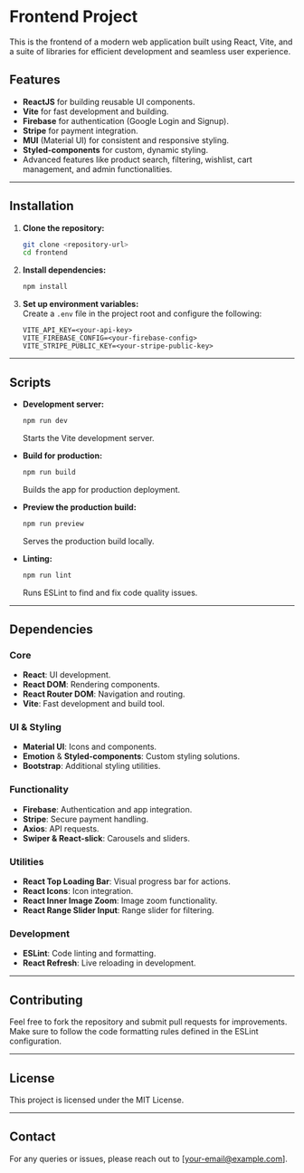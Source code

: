 
# Frontend Project

This is the frontend of a modern web application built using React, Vite, and a suite of libraries for efficient development and seamless user experience.  

## Features  
- **ReactJS** for building reusable UI components.  
- **Vite** for fast development and building.  
- **Firebase** for authentication (Google Login and Signup).  
- **Stripe** for payment integration.  
- **MUI** (Material UI) for consistent and responsive styling.  
- **Styled-components** for custom, dynamic styling.  
- Advanced features like product search, filtering, wishlist, cart management, and admin functionalities.  

---

## Installation  

1. **Clone the repository:**  
   ```bash  
   git clone <repository-url>  
   cd frontend  
   ```  

2. **Install dependencies:**  
   ```bash  
   npm install  
   ```  

3. **Set up environment variables:**  
   Create a `.env` file in the project root and configure the following:  
   ```env  
   VITE_API_KEY=<your-api-key>  
   VITE_FIREBASE_CONFIG=<your-firebase-config>  
   VITE_STRIPE_PUBLIC_KEY=<your-stripe-public-key>  
   ```  

---

## Scripts  

- **Development server:**  
  ```bash  
  npm run dev  
  ```  
  Starts the Vite development server.  

- **Build for production:**  
  ```bash  
  npm run build  
  ```  
  Builds the app for production deployment.  

- **Preview the production build:**  
  ```bash  
  npm run preview  
  ```  
  Serves the production build locally.  

- **Linting:**  
  ```bash  
  npm run lint  
  ```  
  Runs ESLint to find and fix code quality issues.  

---

## Dependencies  

### Core  
- **React**: UI development.  
- **React DOM**: Rendering components.  
- **React Router DOM**: Navigation and routing.  
- **Vite**: Fast development and build tool.  

### UI & Styling  
- **Material UI**: Icons and components.  
- **Emotion** & **Styled-components**: Custom styling solutions.  
- **Bootstrap**: Additional styling utilities.  

### Functionality  
- **Firebase**: Authentication and app integration.  
- **Stripe**: Secure payment handling.  
- **Axios**: API requests.  
- **Swiper & React-slick**: Carousels and sliders.  

### Utilities  
- **React Top Loading Bar**: Visual progress bar for actions.  
- **React Icons**: Icon integration.  
- **React Inner Image Zoom**: Image zoom functionality.  
- **React Range Slider Input**: Range slider for filtering.  

### Development  
- **ESLint**: Code linting and formatting.  
- **React Refresh**: Live reloading in development.  

---

## Contributing  

Feel free to fork the repository and submit pull requests for improvements. Make sure to follow the code formatting rules defined in the ESLint configuration.  

---

## License  

This project is licensed under the MIT License.  

---

## Contact  

For any queries or issues, please reach out to [your-email@example.com].
